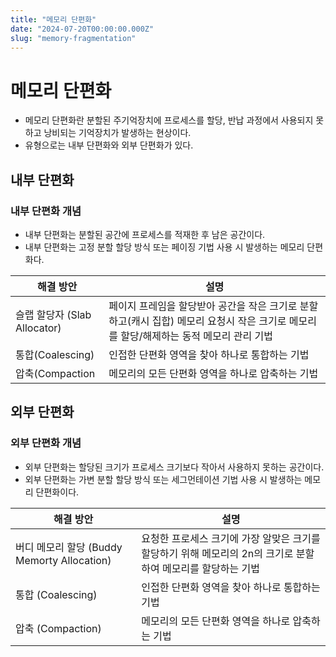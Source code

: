 ```yaml
---
title: "메모리 단편화"
date: "2024-07-20T00:00:00.000Z"
slug: "memory-fragmentation"
---
```



# 메모리 단편화
* 메모리 단편화란 분할된 주기억장치에 프로세스를 할당, 반납 과정에서 사용되지 못하고 낭비되는 기억장치가 발생하는 현상이다.
* 유형으로는 내부 단편화와 외부 단편화가 있다.

## 내부 단편화
### 내부 단편화 개념
* 내부 단편화는 분할된 공간에 프로세스를 적재한 후 남은 공간이다.
* 내부 단편화는 고정 분할 할당 방식 또는 페이징 기법 사용 시 발생하는 메모리 단편화다.

| 해결 방안 | 설명 |
| -- | -- |
| 슬랩 할당자 (Slab Allocator) | 페이지 프레임을 할당받아 공간을 작은 크기로 분할하고(캐시 집합) 메모리 요청시 작은 크기로 메모리를 할당/해제하는 동적 메모리 관리 기법
|통합(Coalescing) | 인접한 단편화 영역을 찾아 하나로 통합하는 기법 |
|압축(Compaction | 메모리의 모든 단편화 영역을 하나로 압축하는 기법 |

## 외부 단편화
### 외부 단편화 개념
* 외부 단편화는 할당된 크기가 프로세스 크기보다 작아서 사용하지 못하는 공간이다.
* 외부 단편화는 가변 분할 할당 방식 또는 세그먼테이션 기법 사용 시 발생하는 메모리 단편화이다.

| 해결 방안 | 설명 |
|--|--|
| 버디 메모리 할당 (Buddy Memorty Allocation) | 요청한 프로세스 크기에 가장 알맞은 크기를 할당하기 위해 메모리의 2n의 크기로 분할하여 메모리를 할당하는 기법 |
| 통합 (Coalescing) | 인접한 단편화 영역을 찾아 하나로 통합하는 기법 | 
| 압축 (Compaction) | 메모리의 모든 단편화 영역을 하나로 압축하는 기법 |
